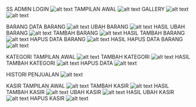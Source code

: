 SS ADMIN
LOGIN
![alt text](https://github.com/PatriciaDianPaska/tokosouvenir/blob/master/SS%20ADMIN/1.png)
TAMPILAN AWAL
![alt text](https://github.com/PatriciaDianPaska/tokosouvenir/blob/master/SS%20ADMIN/2.png)
GALLERY
![alt text](https://github.com/PatriciaDianPaska/tokosouvenir/blob/master/SS%20ADMIN/3.png)
![alt text](https://github.com/PatriciaDianPaska/tokosouvenir/blob/master/SS%20ADMIN/4.png)

BARANG
DATA BARANG
![alt text](https://github.com/PatriciaDianPaska/tokosouvenir/blob/master/SS%20ADMIN/5.png)
UBAH BARANG
![alt text](https://github.com/PatriciaDianPaska/tokosouvenir/blob/master/SS%20ADMIN/6.png)
HASIL UBAH BARANG
![alt text](https://github.com/PatriciaDianPaska/tokosouvenir/blob/master/SS%20ADMIN/7.png)
TAMBAH BARANG
![alt text](https://github.com/PatriciaDianPaska/tokosouvenir/blob/master/SS%20ADMIN/8.png)
HASIL TAMBAH BARANG
![alt text](https://github.com/PatriciaDianPaska/tokosouvenir/blob/master/SS%20ADMIN/9.png)
HAPUS DATA BARANG
![alt text](https://github.com/PatriciaDianPaska/tokosouvenir/blob/master/SS%20ADMIN/10.png)
HASIL HAPUS DATA BARANG
![alt text](https://github.com/PatriciaDianPaska/tokosouvenir/blob/master/SS%20ADMIN/11.png)

KATEGORI
TAMPILAN AWAL
![alt text](https://github.com/PatriciaDianPaska/tokosouvenir/blob/master/SS%20ADMIN/12.png)
TAMBAH KATEGORI
![alt text](https://github.com/PatriciaDianPaska/tokosouvenir/blob/master/SS%20ADMIN/13.png)
HASIL TAMBAH KATEGORI
![alt text](https://github.com/PatriciaDianPaska/tokosouvenir/blob/master/SS%20ADMIN/14.png)
HAPUS DATA
![alt text](https://github.com/PatriciaDianPaska/tokosouvenir/blob/master/SS%20ADMIN/15.png)

HISTORI PENJUALAN
![alt text](https://github.com/PatriciaDianPaska/tokosouvenir/blob/master/SS%20ADMIN/16.png)

KASIR
TAMPILAN AWAL
![alt text](https://github.com/PatriciaDianPaska/tokosouvenir/blob/master/SS%20ADMIN/17.png)
TAMBAH KASIR
![alt text](https://github.com/PatriciaDianPaska/tokosouvenir/blob/master/SS%20ADMIN/18.png)
HASIL TAMBAH KASIR
![alt text](https://github.com/PatriciaDianPaska/tokosouvenir/blob/master/SS%20ADMIN/19.png)
UBAH KASIR
![alt text](https://github.com/PatriciaDianPaska/tokosouvenir/blob/master/SS%20ADMIN/20.png)
HASIL UBAH KASIR
![alt text](https://github.com/PatriciaDianPaska/tokosouvenir/blob/master/SS%20ADMIN/22.png)
HAPUS KASIR
![alt text](https://github.com/PatriciaDianPaska/tokosouvenir/blob/master/SS%20ADMIN/21.png)
